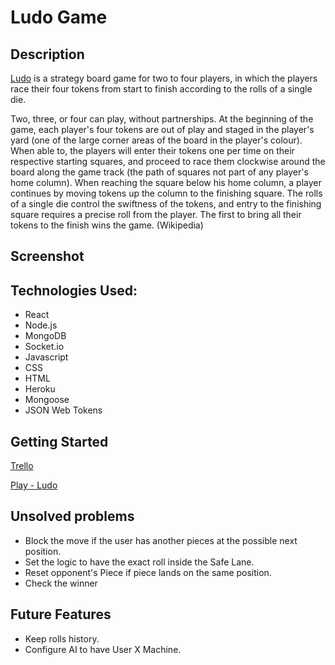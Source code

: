 # Ludo Game

## Description
[Ludo](https://en.wikipedia.org/wiki/Ludo_(board_game)) is a strategy board game for two to four players, in which the players race their four tokens from start to finish according to the rolls of a single die. 

Two, three, or four can play, without partnerships. At the beginning of the game, each player's four tokens are out of play and staged in the player's yard (one of the large corner areas of the board in the player's colour). When able to, the players will enter their tokens one per time on their respective starting squares, and proceed to race them clockwise around the board along the game track (the path of squares not part of any player's home column). When reaching the square below his home column, a player continues by moving tokens up the column to the finishing square. The rolls of a single die control the swiftness of the tokens, and entry to the finishing square requires a precise roll from the player. The first to bring all their tokens to the finish wins the game.
(Wikipedia)

## Screenshot


## Technologies Used:
* React
* Node.js
* MongoDB
* Socket.io
* Javascript
* CSS
* HTML
* Heroku
* Mongoose
* JSON Web Tokens


## Getting Started

[Trello](https://trello.com/b/y8AgHunQ/ludo-game)

[Play - Ludo](https://ludogame.herokuapp.com/)

## Unsolved problems

* Block the move if the user has another pieces at the possible next position.
* Set the logic to have the exact roll inside the Safe Lane.
* Reset opponent's Piece if piece lands on the same position.
* Check the winner

## Future Features
* Keep rolls history.
* Configure AI to have User X Machine.